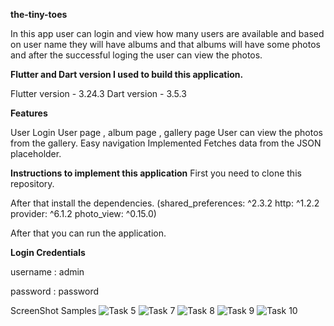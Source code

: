 **the-tiny-toes**

In this app user can login and view how many users are available and based on user name they will have albums and that albums will have some photos and after the successful loging the user can view the photos.


**Flutter and Dart version I used to build this application.**

Flutter version -  3.24.3
Dart version - 3.5.3


**Features**

User Login
User page , album page , gallery page
User can view the photos from the gallery.
Easy navigation Implemented
Fetches data from the JSON placeholder.


**Instructions to implement this application**
First you need to clone this repository.

After that install the dependencies.
(shared_preferences: ^2.3.2
  http: ^1.2.2
  provider: ^6.1.2
  photo_view: ^0.15.0)
  
After that you can run the application.




**Login Credentials**

username : admin

password : password





ScreenShot Samples
![Task 5](https://github.com/user-attachments/assets/e322bbfe-89a4-4ffa-b328-51165a086078)
![Task 7](https://github.com/user-attachments/assets/a044daf9-ed4e-426c-b02c-fabc5473117f)
![Task 8](https://github.com/user-attachments/assets/75f2d67b-a7a6-4d57-a27d-cc42e2478437)
![Task 9](https://github.com/user-attachments/assets/e119d93c-fd7a-4936-8473-93a57907561c)
![Task 10](https://github.com/user-attachments/assets/a162cc7e-3561-4006-9f16-ca0597ad641a)





